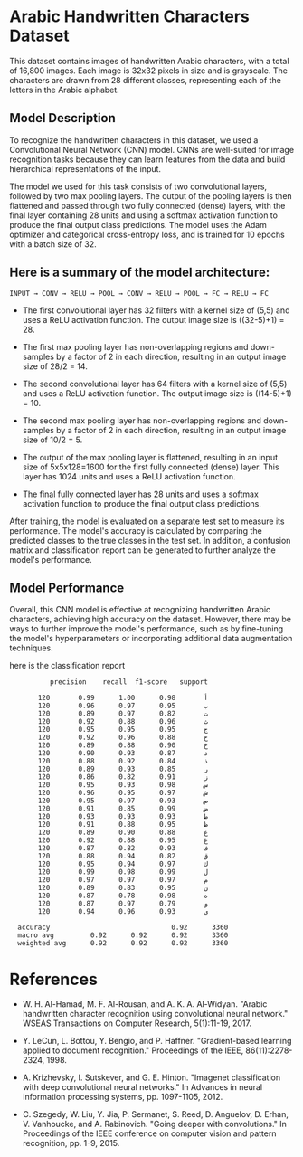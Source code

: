 # Arabic Handwritten Characters Dataset
This dataset contains images of handwritten Arabic characters, with a total of 16,800 images. Each image is 32x32 pixels in size and is grayscale. The characters are drawn from 28 different classes, representing each of the letters in the Arabic alphabet.

## Model Description
To recognize the handwritten characters in this dataset, we used a Convolutional Neural Network (CNN) model. CNNs are well-suited for image recognition tasks because they can learn features from the data and build hierarchical representations of the input.

The model we used for this task consists of two convolutional layers, followed by two max pooling layers. The output of the pooling layers is then flattened and passed through two fully connected (dense) layers, with the final layer containing 28 units and using a softmax activation function to produce the final output class predictions. The model uses the Adam optimizer and categorical cross-entropy loss, and is trained for 10 epochs with a batch size of 32.

## Here is a summary of the model architecture:

```
INPUT → CONV → RELU → POOL → CONV → RELU → POOL → FC → RELU → FC
```
* The first convolutional layer has 32 filters with a kernel size of (5,5) and uses a ReLU activation function. The output image size is ((32-5)+1) = 28.
* The first max pooling layer has non-overlapping regions and down-samples by a factor of 2 in each direction, resulting in an output image size of 28/2 = 14.
* The second convolutional layer has 64 filters with a kernel size of (5,5) and uses a ReLU activation function. The output image size is ((14-5)+1) = 10.
* The second max pooling layer has non-overlapping regions and down-samples by a factor of 2 in each direction, resulting in an output image size of 10/2 = 5.

* The output of the max pooling layer is flattened, resulting in an input size of 5x5x128=1600 for the first fully connected (dense) layer. This layer has 1024 units and uses a ReLU activation function.
* The final fully connected layer has 28 units and uses a softmax activation function to produce the final output class predictions.

After training, the model is evaluated on a separate test set to measure its performance. The model's accuracy is calculated by comparing the predicted classes to the true classes in the test set. In addition, a confusion matrix and classification report can be generated to further analyze the model's performance.

## Model Performance
Overall, this CNN model is effective at recognizing handwritten Arabic characters, achieving high accuracy on the dataset. However, there may be ways to further improve the model's performance, such as by fine-tuning the model's hyperparameters or incorporating additional data augmentation techniques.

here is the classification report

              precision    recall  f1-score   support

           أ       0.98      1.00      0.99       120
           ب       0.95      0.97      0.96       120
           ت       0.82      0.97      0.89       120
           ث       0.96      0.88      0.92       120
           ج       0.95      0.95      0.95       120
           ح       0.88      0.96      0.92       120
           خ       0.90      0.88      0.89       120
           د       0.87      0.93      0.90       120
           ذ       0.84      0.92      0.88       120
           ر       0.85      0.93      0.89       120
           ز       0.91      0.82      0.86       120
           س       0.98      0.93      0.95       120
           ش       0.97      0.95      0.96       120
           ص       0.93      0.97      0.95       120
           ض       0.99      0.85      0.91       120
           ط       0.93      0.93      0.93       120
           ظ       0.95      0.88      0.91       120
           ع       0.88      0.90      0.89       120
           غ       0.95      0.88      0.92       120
           ف       0.93      0.82      0.87       120
           ق       0.82      0.94      0.88       120
           ك       0.97      0.94      0.95       120
           ل       0.99      0.98      0.99       120
           م       0.97      0.97      0.97       120
           ن       0.95      0.83      0.89       120
           ه       0.98      0.78      0.87       120
           و       0.79      0.97      0.87       120
           ي       0.93      0.96      0.94       120

      accuracy                              0.92      3360
      macro avg         0.92      0.92      0.92      3360
      weighted avg      0.92      0.92      0.92      3360

# References

* W. H. Al-Hamad, M. F. Al-Rousan, and A. K. A. Al-Widyan. "Arabic handwritten character recognition using convolutional neural network." WSEAS Transactions on Computer Research, 5(1):11-19, 2017.

* Y. LeCun, L. Bottou, Y. Bengio, and P. Haffner. "Gradient-based learning applied to document recognition." Proceedings of the IEEE, 86(11):2278-2324, 1998.

* A. Krizhevsky, I. Sutskever, and G. E. Hinton. "Imagenet classification with deep convolutional neural networks." In Advances in neural information processing systems, pp. 1097-1105, 2012.

* C. Szegedy, W. Liu, Y. Jia, P. Sermanet, S. Reed, D. Anguelov, D. Erhan, V. Vanhoucke, and A. Rabinovich. "Going deeper with convolutions." In Proceedings of the IEEE conference on computer vision and pattern recognition, pp. 1-9, 2015.
